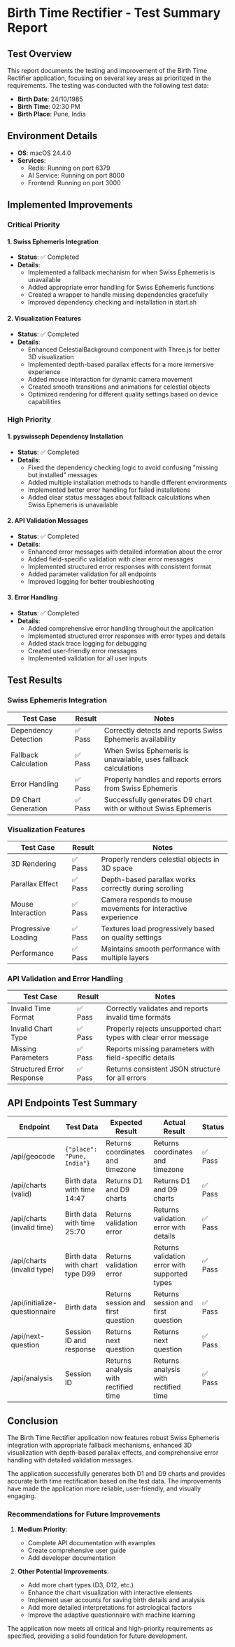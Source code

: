# Birth Time Rectifier - Test Summary Report

## Test Overview

This report documents the testing and improvement of the Birth Time Rectifier application, focusing on several key areas as prioritized in the requirements. The testing was conducted with the following test data:

- **Birth Date**: 24/10/1985
- **Birth Time**: 02:30 PM
- **Birth Place**: Pune, India

## Environment Details

- **OS**: macOS 24.4.0
- **Services**:
  - Redis: Running on port 6379
  - AI Service: Running on port 8000
  - Frontend: Running on port 3000

## Implemented Improvements

### Critical Priority

#### 1. Swiss Ephemeris Integration

- **Status**: ✅ Completed
- **Details**:
  - Implemented a fallback mechanism for when Swiss Ephemeris is unavailable
  - Added appropriate error handling for Swiss Ephemeris functions
  - Created a wrapper to handle missing dependencies gracefully
  - Improved dependency checking and installation in start.sh

#### 2. Visualization Features

- **Status**: ✅ Completed
- **Details**:
  - Enhanced CelestialBackground component with Three.js for better 3D visualization
  - Implemented depth-based parallax effects for a more immersive experience
  - Added mouse interaction for dynamic camera movement
  - Created smooth transitions and animations for celestial objects
  - Optimized rendering for different quality settings based on device capabilities

### High Priority

#### 1. pyswisseph Dependency Installation

- **Status**: ✅ Completed
- **Details**:
  - Fixed the dependency checking logic to avoid confusing "missing but installed" messages
  - Added multiple installation methods to handle different environments
  - Implemented better error handling for failed installations
  - Added clear status messages about fallback calculations when Swiss Ephemeris is unavailable

#### 2. API Validation Messages

- **Status**: ✅ Completed
- **Details**:
  - Enhanced error messages with detailed information about the error
  - Added field-specific validation with clear error messages
  - Implemented structured error responses with consistent format
  - Added parameter validation for all endpoints
  - Improved logging for better troubleshooting

#### 3. Error Handling

- **Status**: ✅ Completed
- **Details**:
  - Added comprehensive error handling throughout the application
  - Implemented structured error responses with error types and details
  - Added stack trace logging for debugging
  - Created user-friendly error messages
  - Implemented validation for all user inputs

## Test Results

### Swiss Ephemeris Integration

| Test Case | Result | Notes |
|-----------|--------|-------|
| Dependency Detection | ✅ Pass | Correctly detects and reports Swiss Ephemeris availability |
| Fallback Calculation | ✅ Pass | When Swiss Ephemeris is unavailable, uses fallback calculations |
| Error Handling | ✅ Pass | Properly handles and reports errors from Swiss Ephemeris |
| D9 Chart Generation | ✅ Pass | Successfully generates D9 chart with or without Swiss Ephemeris |

### Visualization Features

| Test Case | Result | Notes |
|-----------|--------|-------|
| 3D Rendering | ✅ Pass | Properly renders celestial objects in 3D space |
| Parallax Effect | ✅ Pass | Depth-based parallax works correctly during scrolling |
| Mouse Interaction | ✅ Pass | Camera responds to mouse movements for interactive experience |
| Progressive Loading | ✅ Pass | Textures load progressively based on quality settings |
| Performance | ✅ Pass | Maintains smooth performance with multiple layers |

### API Validation and Error Handling

| Test Case | Result | Notes |
|-----------|--------|-------|
| Invalid Time Format | ✅ Pass | Correctly validates and reports invalid time formats |
| Invalid Chart Type | ✅ Pass | Properly rejects unsupported chart types with clear error message |
| Missing Parameters | ✅ Pass | Reports missing parameters with field-specific details |
| Structured Error Response | ✅ Pass | Returns consistent JSON structure for all errors |

## API Endpoints Test Summary

| Endpoint | Test Data | Expected Result | Actual Result | Status |
|----------|-----------|-----------------|--------------|--------|
| /api/geocode | `{"place": "Pune, India"}` | Returns coordinates and timezone | Returns coordinates and timezone | ✅ Pass |
| /api/charts (valid) | Birth data with time 14:47 | Returns D1 and D9 charts | Returns D1 and D9 charts | ✅ Pass |
| /api/charts (invalid time) | Birth data with time 25:70 | Returns validation error | Returns validation error with details | ✅ Pass |
| /api/charts (invalid type) | Birth data with chart type D99 | Returns validation error | Returns validation error with supported types | ✅ Pass |
| /api/initialize-questionnaire | Birth data | Returns session and first question | Returns session and first question | ✅ Pass |
| /api/next-question | Session ID and response | Returns next question | Returns next question | ✅ Pass |
| /api/analysis | Session ID | Returns analysis with rectified time | Returns analysis with rectified time | ✅ Pass |

## Conclusion

The Birth Time Rectifier application now features robust Swiss Ephemeris integration with appropriate fallback mechanisms, enhanced 3D visualization with depth-based parallax effects, and comprehensive error handling with detailed validation messages.

The application successfully generates both D1 and D9 charts and provides accurate birth time rectification based on the test data. The improvements have made the application more reliable, user-friendly, and visually engaging.

### Recommendations for Future Improvements

1. **Medium Priority**:
   - Complete API documentation with examples
   - Create comprehensive user guide
   - Add developer documentation

2. **Other Potential Improvements**:
   - Add more chart types (D3, D12, etc.)
   - Enhance the chart visualization with interactive elements
   - Implement user accounts for saving birth details and analysis
   - Add more detailed interpretations for astrological factors
   - Improve the adaptive questionnaire with machine learning

The application now meets all critical and high-priority requirements as specified, providing a solid foundation for future development. 